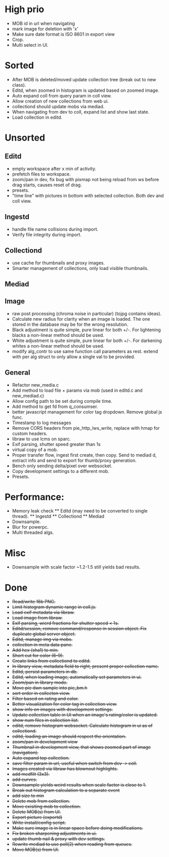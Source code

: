 # High prio
* MOB id in url when navigating
* mark image for deletion with 'x'
* Make sure date format is ISO 8601 in export view
* Crop.
* Multi select in UI.

# Sorted
* After MOB is deleted/moved update collection tree (break out to new
  class).
* Editd, when zoomed in histogram is updated based on zoomed image.
* Auto expand coll from query param in coll view.
* Allow creation of new collections from web ui.
* collectiond should update mobs via mediad.
* When navigating from dev to coll, expand list and show last state.
* Load collection in editd.

# Unsorted
## Editd
* empty workspace after x min of activity.
* prefetch files to workspace.
* zoom/pan in dev, fix bug with pixmap not being reload from ws before
  drag starts, causes reset of drag.
* presets.
* "time line" with pictures in bottom with selected collection. Both
  dev and coll view.

## Ingestd
* handle file name collisions during import.
* Verify file integrity during import.

## Collectiond
* use cache for thumbnails and proxy images.
* Smarter management of collections, only load visible thumbnails.

## Mediad

## Image
* raw post processing (chroma noise in particular) (tojpg contains ideas).
* Calculate new radius for clarity when an image is loaded. The one
  stored in the database may be for the wrong resolution.
* Black adjustment is quite simple, pure linear for both +/-. For
  lightening blacks a non-linear method should be used.
* White adjustment is quite simple, pure linear for both +/-. For
  darkening whites a non-linear method should be used.
* modify alg_contr to use same function call parameters as rest.
  extend with per alg struct to only allow a single val to be provided.

## General
* Refactor new_media.c
* Add method to load file + params via mob (used in editd.c and new_mediad.c)
* Allow config path to be set during compile time.
* Add method to get fd from q_consumser.
* better javascript management for color tag dropdown. Remove global
  js func.
* Timestamp to log messages
* Remove CORS headers from pie_http_lws_write, replace with hmap for
  custom headers.
* libraw to use lcms on sparc.
* Exif parsing, shutter speed greater than 1s
* virtual copy of a mob.
* Proper transfer flow, ingest first create, then copy. Send to mediad
  d, extract info and send to export for thumb/proxy generation.
* Bench only sending delta/pixel over websocket.
* Copy development settings to a different mob.
* Presets.

# Performance:
* Memory leak check
** Editd (may need to be converted to single thread).
** Ingestd
** Collectiond
** Mediad
* Downsample.
* Blur for powerpc.
* Multi threaded algs.

# Misc
* Downsample with scale factor ~1.2-1.5 still yields bad results.

# Done

* ~~Read/write 16b PNG.~~
* ~~Limit histogram dynamic range in coll.js.~~
* ~~Load exif metadata via libraw.~~
* ~~Load image from libraw.~~
* ~~Exif parsing, wierd fractions for shutter speed < 1s.~~
* ~~Editd/session, remove command/response in session object.
  Fix duplicate global server object.~~
* ~~Editd, manage img via mobs.~~
* ~~collection in meta data pane.~~
* ~~Add hex (sha1) to min.~~
* ~~Short cut for color (6-9).~~
* ~~Create links from collectiond to editd.~~
* ~~In library view, metadata field to right, present proper collection
  name.~~
* ~~Editd, persist parameters in db.~~
* ~~Editd, when loading image, automatically set parameters in ui.~~
* ~~Zoom/pan in library mode.~~
* ~~Move pie dwn sample into pie_bm.h~~
* ~~sort order in collecton view.~~
* ~~Filter based on rating and color.~~
* ~~Better visualization for color tag in collection view.~~
* ~~show info on images with development settings.~~
* ~~Update collection table in UI when an image's rating/color is updated.~~
* ~~show num files in collection list.~~
* ~~editd, remove histogram websocket. Calculate histogram in ui as of
  collectiond.~~
* ~~editd, loading an image should respect the orientation.~~
* ~~zoom/pan in development view~~
* ~~Thumbnail in development view, that shows zoomed part of image (navigation).~~
* ~~Auto expand top collection.~~
* ~~save filter param in url, useful when switch from dev -> coll.~~
* ~~Images created via libraw has blownout highlights.~~
* ~~add medfilt (3x3).~~
* ~~add curves.~~
* ~~Downsample yields weird results when scale factor is close to 1.~~
* ~~Break out histogram calculation to a separate event~~
* ~~add size to min~~
* ~~Delete mob from collection.~~
* ~~Move exisiting mob to collection.~~
* ~~Delete MOB(s) from UI.~~
* ~~Export picture (exportd)~~
* ~~Write install/config script.~~
* ~~Make sure image is in linear space before doing modifications.~~
* ~~Fix broken sharpening adjustments in ui.~~
* ~~update thumb nail & proxy with dev settings.~~
* ~~Rewrite mediad to use poll(2) when reading from queues.~~
* ~~Move MOB(s) from UI.~~
